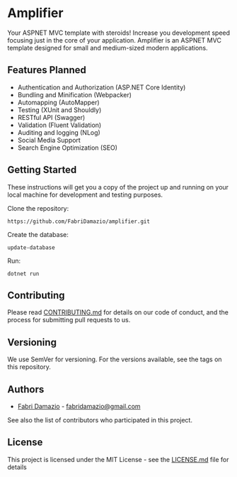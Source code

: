 # Amplifier

Your ASPNET MVC template with steroids!
Increase you development speed focusing just in the core of your application.
Amplifier is an ASPNET MVC template designed for small and medium-sized modern applications.

## Features Planned

- Authentication and Authorization (ASP.NET Core Identity)
- Bundling and Minification (Webpacker)
- Automapping (AutoMapper)
- Testing (XUnit and Shouldly)
- RESTful API (Swagger)
- Validation (Fluent Validation)
- Auditing and logging (NLog)
- Social Media Support
- Search Engine Optimization (SEO)

## Getting Started

These instructions will get you a copy of the project up and running on your local machine for development and testing purposes.

Clone the repository:
```
https://github.com/FabriDamazio/amplifier.git
```
Create the database:
 
```
update-database
```

Run:
```
dotnet run
```

## Contributing

Please read [CONTRIBUTING.md](https://github.com/FabriDamazio/amplifier/blob/master/CONTRIBUTING.md) for details on our code of conduct, and the process for submitting pull requests to us.

## Versioning

We use SemVer for versioning. For the versions available, see the tags on this repository.

## Authors

- [Fabri Damazio](https://github.com/fabridamazio) - fabridamazio@gmail.com 

See also the list of contributors who participated in this project.

## License

This project is licensed under the MIT License - see the [LICENSE.md](https://github.com/FabriDamazio/amplifier/blob/master/LICENSE) file for details
